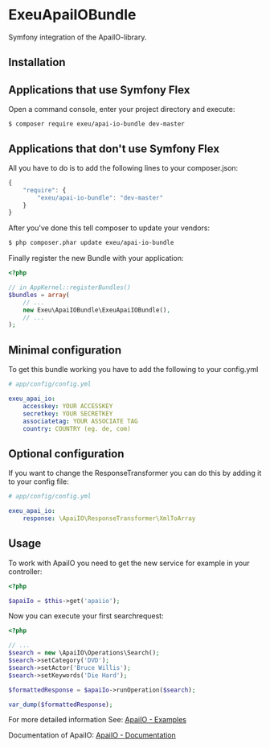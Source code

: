 ExeuApaiIOBundle
==============

Symfony integration of the ApaiIO-library.

Installation
---------

Applications that use Symfony Flex
----------------------------------

Open a command console, enter your project directory and execute:

```console
$ composer require exeu/apai-io-bundle dev-master
```

Applications that don't use Symfony Flex
----------------------------------------

All you have to do is to add the following lines to your composer.json:

```js
{
    "require": {
        "exeu/apai-io-bundle": "dev-master"
    }
}
```

After you've done this tell composer to update your vendors:

```bash
$ php composer.phar update exeu/apai-io-bundle
```

Finally register the new Bundle with your application:

```php
<?php

// in AppKernel::registerBundles()
$bundles = array(
    // ...
    new Exeu\ApaiIOBundle\ExeuApaiIOBundle(),
    // ...
);
```

Minimal configuration
---------

To get this bundle working you have to add the following to your config.yml

```yaml
# app/config/config.yml

exeu_apai_io:
    accesskey: YOUR ACCESSKEY
    secretkey: YOUR SECRETKEY
    associatetag: YOUR ASSOCIATE TAG
    country: COUNTRY (eg. de, com)
```

Optional configuration
---------

If you want to change the ResponseTransformer you can do this by adding it to your config file:

```yaml
# app/config/config.yml

exeu_apai_io:
    response: \ApaiIO\ResponseTransformer\XmlToArray
```

Usage
---------

To work with ApaiIO you need to get the new service for example in your controller:

``` php
<?php

$apaiIo = $this->get('apaiio');

```

Now you can execute your first searchrequest:

``` php
<?php

// ...
$search = new \ApaiIO\Operations\Search();
$search->setCategory('DVD');
$search->setActor('Bruce Willis');
$search->setKeywords('Die Hard');

$formattedResponse = $apaiIo->runOperation($search);

var_dump($formattedResponse);

```

For more detailed information See: [ApaiIO - Examples](https://github.com/Exeu/apai-io/tree/master/samples)

Documentation of ApaiIO: [ApaiIO - Documentation](http://apai-io.readthedocs.io/en/latest/index.html)
